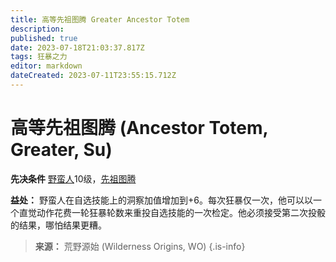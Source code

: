 ```yaml
---
title: 高等先祖图腾 Greater Ancestor Totem
description: 
published: true
date: 2023-07-18T21:03:37.817Z
tags: 狂暴之力
editor: markdown
dateCreated: 2023-07-11T23:55:15.712Z
---
```


# 高等先祖图腾 (Ancestor Totem, Greater, Su)

**先决条件** [野蛮人](/野蛮人)10级，[先祖图腾](/狂暴之力/先祖图腾)

**益处：** 野蛮人在自选技能上的洞察加值增加到+6。每次狂暴仅一次，他可以以一个直觉动作花费一轮狂暴轮数来重投自选技能的一次检定。他必须接受第二次投骰的结果，哪怕结果更糟。

> **来源：** 荒野源始 (Wilderness Origins, WO)
{.is-info}
